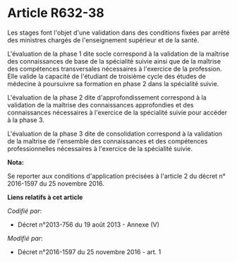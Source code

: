 # Article R632-38

Les stages font l'objet d'une validation dans des conditions fixées par arrêté des ministres chargés de l'enseignement
supérieur et de la santé. 

L'évaluation de la phase 1 dite socle correspond à la validation de la maîtrise des connaissances de base de la spécialité
suivie ainsi que de la maîtrise des compétences transversales nécessaires à l'exercice de la profession. Elle valide la
capacité de l'étudiant de troisième cycle des études de médecine à poursuivre sa formation en phase 2 dans la spécialité
suivie. 

L'évaluation de la phase 2 dite d'approfondissement correspond à la validation de la maîtrise des connaissances approfondies
et des connaissances nécessaires à l'exercice de la spécialité suivie pour accéder à la phase 3. 

L'évaluation de la phase 3 dite de consolidation correspond à la validation de la maîtrise de l'ensemble des connaissances et
des compétences professionnelles nécessaires à l'exercice de la spécialité suivie.

**Nota:**

Se reporter aux conditions d'application précisées à l'article 2 du décret n° 2016-1597 du 25 novembre 2016.

**Liens relatifs à cet article**

_Codifié par_:

  - Décret n°2013-756 du 19 août 2013 -  Annexe (V)

_Modifié par_:

  - Décret n°2016-1597 du 25 novembre 2016 - art. 1
